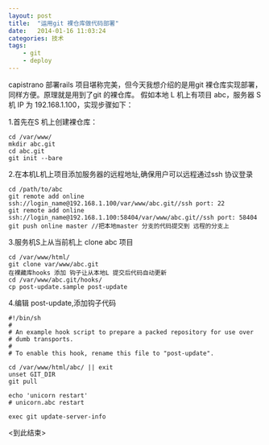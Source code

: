 ```yaml
---
layout: post
title:  "运用git 裸仓库做代码部署"
date:   2014-01-16 11:03:24
categories: 技术
tags:
    - git
    - deploy 
---
```

capistrano 部署rails 项目堪称完美，但今天我想介绍的是用git 裸仓库实现部署，同样方便。原理就是用到了git 的裸仓库。
假如本地 L 机上有项目 abc，服务器 S机 IP 为 192.168.1.100，实现步骤如下：

1.首先在S 机上创建裸仓库：

```
cd /var/www/
mkdir abc.git
cd abc.git
git init --bare
```
2.在本机L机上项目添加服务器的远程地址,确保用户可以远程通过ssh 协议登录

```
cd /path/to/abc
git remote add online ssh://login_name@192.168.1.100/var/www/abc.git//ssh port: 22
git remote add online ssh://login_name@192.168.1.100:58404/var/www/abc.git//ssh port: 58404
git push online master //把本地master 分支的代码提交到 远程的分支上
```
3.服务机S上从当前机上 clone abc 项目

```
cd /var/www/html/
git clone var/www/abc.git 
在裸藏库hooks 添加 钩子让从本地L 提交后代码自动更新
cd /var/www/abc.git/hooks/
cp post-update.sample post-update
```
4.编辑 post-update,添加钩子代码

```
#!/bin/sh
#
# An example hook script to prepare a packed repository for use over
# dumb transports.
#
# To enable this hook, rename this file to "post-update".

cd /var/www/html/abc/ || exit
unset GIT_DIR
git pull

echo 'unicorn restart'
# unicorn.abc restart

exec git update-server-info
```

<到此结束>
